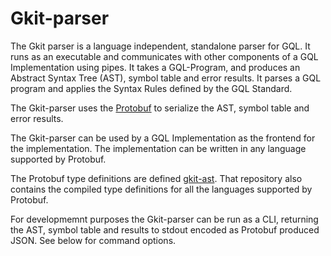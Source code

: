 # Gkit-parser
The Gkit parser is a language independent, standalone parser for GQL. It runs as an executable and communicates with other components of a GQL Implementation using pipes. It takes a GQL-Program, and produces an Abstract Syntax Tree (AST), symbol table and error results. It parses a GQL program and applies the Syntax Rules defined by the GQL Standard.

The Gkit-parser uses the [Protobuf](https://protobuf.dev/) to serialize the AST, symbol table and error results.

The Gkit-parser can be used by a GQL Implementation as the frontend for the implementation. The implementation can be written in any language supported by Protobuf.

The Protobuf type definitions are defined [gkit-ast](https://github.com/mburbidg/gkit-ast). That repository also contains the compiled type definitions for all the languages supported by Protobuf.

For developmemnt purposes the Gkit-parser can be run as a CLI, returning the AST, symbol table and results to stdout encoded as Protobuf produced JSON. See below for command options.
